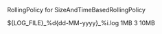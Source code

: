 RollingPolicy for SizeAndTimeBasedRollingPolicy

<rollingPolicy class="ch.qos.logback.core.rolling.SizeAndTimeBasedRollingPolicy">
    <fileNamePattern>
    ${LOG_FILE}_%d{dd-MM-yyyy}_%i.log
    </fileNamePattern>
     <!-- each archived file, size max 1MB -->
    <maxFileSize>1MB</maxFileSize>
    <!-- 3 days to keep -->
    <maxHistory>3</maxHistory>
    <!-- total size of all archive files, if total size > 10MB, it will delete old archived file -->
    <totalSizeCap>10MB</totalSizeCap>
 </rollingPolicy>